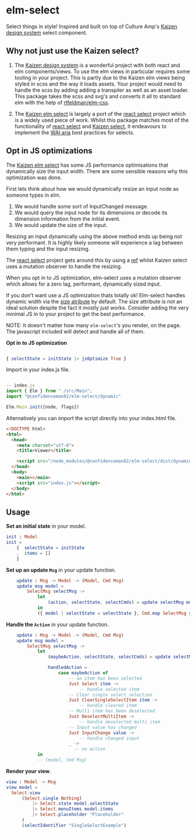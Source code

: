 # elm-select
Select things in style! Inspired and built on top of Culture Amp's [Kaizen design system](https://cultureamp.design) select component. 

## Why not just use the Kaizen select?
1. The [Kaizen design system](https://cultureamp.design/) is a wonderful project with both react and elm components/views. To use the elm views in particular requires some tooling in your project. This is partly due to the Kaizen elm views being styled in scss and the way it loads assets. Your project would need to handle the scss by adding adding a transpiler as well as an asset loader. This package takes the scss and svg's and converts it all to standard elm with the help of [rtfeldman/elm-css](https://package.elm-lang.org/packages/rtfeldman/elm-css/latest/).

2. The [Kaizen elm select](https://cultureamp.design/storybook/?path=/story/select-elm--multi-select-searchable) is largely a port of the [react select](https://react-select.com/home) project which is a widely used piece of work. Whilst this package matches most of the functionality of [react select]() and [Kaizen select](), it endeavours to implement the [WAI aria](https://www.w3.org/TR/wai-aria-practices/examples/combobox/aria1.1pattern/listbox-combo.html) best practices for selects.

## Opt in JS optimizations
The [Kaizen elm select](https://cultureamp.design/storybook/?path=/story/select-elm--multi-select-searchable) has some JS performance optimisations that dynamically size the input width. There are some sensible reasons why this optimization was done.

First lets think about how we would dynamically resize an input node as someone types in elm. 
1. We would handle some sort of InputChanged message.
2. We would query the input node for its dimensions or decode its dimension information from the initial event.
3. We would update the size of the input.

Resizing an input dynamically using the above method ends up being not very performant. It is highly likely someone will experience a lag between them typing and the input resizing.

The [react select](https://react-select.com/home) project gets around this by using a [ref](https://reactjs.org/docs/refs-and-the-dom.html) whilst Kaizen select uses a mutation observer to handle the resizing.

When you opt in to JS optimization, elm-select uses a mutation observer which allows for a zero lag, performant, dynamically sized input.

If you don't want use a JS optimization thats totally ok! Elm-select handles dynamic width via the [size atribute](https://developer.mozilla.org/en-US/docs/Web/HTML/Attributes/size) by default. The size attribute is not an ideal solution despite the fact it mostly just works. Consider adding the very minimal JS in to your project to get the best performance.

NOTE: It doesn't matter how many `elm-select`'s you render, on the page. The javascript included will detect and handle all of them.

__Opt in to JS optimization__
```elm

{ selectState = initState |> jsOptimize True }
```

Import in your index.js file.
```javascript

-- index.js 
import { Elm } from "./src/Main";
import "@confidenceman02/elm-select/dynamic"

Elm.Main.init({node, flags})
```

Alternatively you can import the script directly into your index.html file.

```html
<!DOCTYPE html>
<html>
  <head>
    <meta charset="utf-8">
    <title>Viewer</title>

    <script src="/node_modules/@confidenceman02/elm-select/dist/dynamic.min.js"></script>
  </head>
  <body>
    <main></main>
    <script src="index.js"></script>
  </body>
</html>
```

## Usage
__Set an initial state__ in your model.

```elm
init : Model
init = 
    {  selectState = initState
    ,  items = []
    }
```

__Set up an update `Msg`__ in your update function.

```elm
    update : Msg -> Model -> (Model, Cmd Msg)
    update msg model =
        SelectMsg selectMsg ->
            let
                (action, selectState, selectCmds) = update selectMsg model.selectState
            in
            ({ model | selectState = selectState }, Cmd.map SelectMsg selectCmds)

```

__Handle the `Action`__ in your update function.

```elm
    update : Msg -> Model -> (Model, Cmd Msg)
    update msg model =
        SelectMsg selectMsg ->
            let
                (maybeAction, selectState, selectCmds) = update selectMsg model.selectState

                handledAction =
                    case maybeAction of 
                        -- an item has been selected
                        Just Select item ->
                            -- handle selected item
                        -- Clear single select selection
                        Just ClearSingleSelectItem item ->
                            -- handle cleared item
                        -- Multi item has been deselected
                        Just DeselectMultiItem ->
                            -- handle deselected multi item
                        -- Input value has changed
                        Just InputChange value ->
                            -- handle changed input
                        _ ->
                          -- no action
            in
            -- (model, Cmd Msg)
```

__Render your view__.

```elm
view : Model -> Msg
view model =
  Select.view 
      (Select.single Nothing)
          |> Select.state model.selectState
          |> Select.menuItems model.items
          |> Select.placeholder "Placeholder"
      )
      (selectIdentifier "SingleSelectExample")
```

